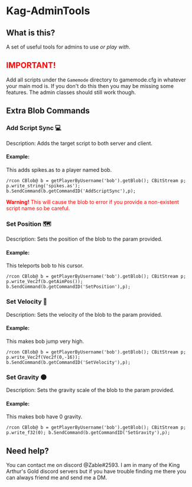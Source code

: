 # Kag-AdminTools
## What is this?
A set of useful tools for admins to use *or play with*.

## **<span style="color:red">IMPORTANT!</span>**
Add all scripts under the ``Gamemode`` directory to gamemode.cfg in whatever your main mod is. If you don't do this then you may be missing some features. The admin classes should still work though.

## Extra Blob Commands
### Add Script Sync 💻
Description: Adds the target script to both server and client.
#### Example:
This adds <span>spikes.as<span> to a player named bob.
```AngelScript
/rcon CBlob@ b = getPlayerByUsername('bob').getBlob(); CBitStream p; p.write_string('spikes.as'); b.SendCommand(b.getCommandID('AddScriptSync'),p);
```
<span style="color:red">**Warning!** This will cause the blob to error if you provide a non-existent script name so be careful.</span>

### Set Position 🗺
Description: Sets the position of the blob to the param provided.
#### Example:
This teleports bob to his cursor.

```AngelScript
/rcon CBlob@ b = getPlayerByUsername('bob').getBlob(); CBitStream p; p.write_Vec2f(b.getAimPos()); b.SendCommand(b.getCommandID('SetPosition'),p);
```

### Set Velocity 🎿
Description: Sets the velocity of the blob to the param provided.

#### Example:
This makes bob jump very high.

```AngelScript
/rcon CBlob@ b = getPlayerByUsername('bob').getBlob(); CBitStream p; p.write_Vec2f(Vec2f(0,-16)); b.SendCommand(b.getCommandID('SetVelocity'),p);
```
### Set Gravity 🌑
Description: Sets the gravity scale of the blob to the param provided.

#### Example:
This makes bob have 0 gravity.
```AngelScript
/rcon CBlob@ b = getPlayerByUsername('bob').getBlob(); CBitStream p; p.write_f32(0); b.SendCommand(b.getCommandID('SetGravity'),p); 
```
## Need help?
You can contact me on discord @Zable#2593. I am in many of the King Arthur's Gold discord servers but if you have trouble finding me there you can always friend me and send me a DM.